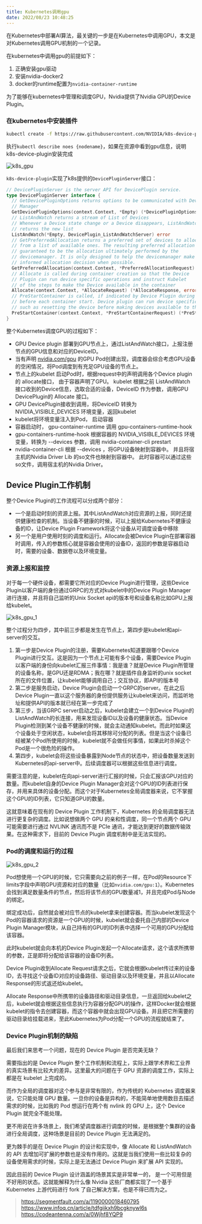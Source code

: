 ```yaml
---
title: Kubernetes调用gpu
date: 2022/08/23 10:48:25
---
```


在Kubernetes中部署AI算法，最关键的一步是在Kubernetes中调用GPU，本文是对Kubernetes调用GPU机制的一个记录。

<!-- more -->

在kubernetes中调用gpu的前提如下：

1. 正确安装gpu驱动
2. 安装nvidia-docker2
3. docker的runtime配置为`nvidia-container-runtime`



为了能够在kubernetes中管理和调度GPU，Nvidia提供了Nvidia GPU的Device Plugin。



### 在kubernetes中安装插件

```Bash
kubectl create -f https://raw.githubusercontent.com/NVIDIA/k8s-device-plugin/v0.11.0/nvidia-device-plugin.yml
```



执行`kubectl describe noes {nodename}`，如果在资源中看到gpu信息，说明k8s-device-plugin安装完成

![k8s_gpu](media/k8s_gpu.png)

`k8s-device-plugin`实现了k8s提供的`DevicePluginServer`接口：

```Go
// DevicePluginServer is the server API for DevicePlugin service.
type DevicePluginServer interface {
  // GetDevicePluginOptions returns options to be communicated with Device
  // Manager
  GetDevicePluginOptions(context.Context, *Empty) (*DevicePluginOptions, error)
  // ListAndWatch returns a stream of List of Devices
  // Whenever a Device state change or a Device disappears, ListAndWatch
  // returns the new list
  ListAndWatch(*Empty, DevicePlugin_ListAndWatchServer) error
  // GetPreferredAllocation returns a preferred set of devices to allocate
  // from a list of available ones. The resulting preferred allocation is not
  // guaranteed to be the allocation ultimately performed by the
  // devicemanager. It is only designed to help the devicemanager make a more
  // informed allocation decision when possible.
  GetPreferredAllocation(context.Context, *PreferredAllocationRequest) (*PreferredAllocationResponse, error)
  // Allocate is called during container creation so that the Device
  // Plugin can run device specific operations and instruct Kubelet
  // of the steps to make the Device available in the container
  Allocate(context.Context, *AllocateRequest) (*AllocateResponse, error)
  // PreStartContainer is called, if indicated by Device Plugin during registeration phase,
  // before each container start. Device plugin can run device specific operations
  // such as resetting the device before making devices available to the container
  PreStartContainer(context.Context, *PreStartContainerRequest) (*PreStartContainerResponse, error)
}
```



整个Kubernetes调度GPU的过程如下：

- GPU Device plugin 部署到GPU节点上，通过ListAndWatch接口，上报注册节点的GPU信息和对应的DeviceID。 
- 当有声明 [nvidia.com/gpu](http://nvidia.com/gpu)  的GPU Pod创建出现，调度器会综合考虑GPU设备的空闲情况，将Pod调度到有充足GPU设备的节点上。
- 节点上的kubelet 启动Pod时，根据request中的声明调用各个Device plugin 的 allocate接口， 由于容器声明了GPU。 kubelet 根据之前 ListAndWatch 接口收到的Device信息，选取合适的设备，DeviceID 作为参数，调用GPU DevicePlugin的 Allocate 接口。
- GPU DevicePlugin接收到调用，将DeviceID 转换为 NVIDIA_VISIBLE_DEVICES 环境变量，返回kubelet
- kubelet将环境变量注入到Pod， 启动容器
- 容器启动时， gpu-container-runtime 调用 gpu-containers-runtime-hook 
- gpu-containers-runtime-hook  根据容器的 NVIDIA_VISIBLE_DEVICES 环境变量，转换为 --devices 参数，调用 nvidia-container-cli prestart  
- nvidia-container-cli 根据 --devices ，将GPU设备映射到容器中。 并且将宿主机的Nvidia Driver Lib 的so文件也映射到容器中。 此时容器可以通过这些so文件，调用宿主机的Nvidia Driver。



## Device Plugin工作机制

整个Device Plugin的工作流程可以分成两个部分：

- 一个是启动时刻的资源上报。其中ListAndWatch对应资源的上报，同时还提供健康检查的机制。当设备不健康的时候，可以上报给Kubernetes不健康设备的ID，让Device Plugin Framework将这个设备从可调度设备中移除
- 另一个是用户使用时刻的调度和运行。Allocate会被Device Plugin在部署容器时调用，传入的参数核心就是容器会使用的设备ID，返回的参数是容器启动时，需要的设备、数据卷以及环境变量。



### 资源上报和监控

对于每一个硬件设备，都需要它所对应的Device Plugin进行管理，这些Device Plugin以客户端的身份通过GRPC的方式对kubelet中的Device Plugin Manager进行连接，并且将自己监听的Unix Socket api的版本号和设备名称比如GPU上报给kubelet。

![k8s_gpu_1](media/k8s_gpu_1.webp)

整个过程分为四步，其中前三步都是发生在节点上，第四步是kubelet和api-server的交互。

1. 第一步是Device Plugin的注册，需要Kubernetes知道要跟哪个Device Plugin进行交互。这是因为一个节点上可能有多个设备，需要Device Plugin以客户端的身份向kubelet汇报三件事情：我是谁？就是Device Plugin所管理的设备名称，是GPU还是RDMA；我在哪？就是插件自身监听的unix socket所在的文件位置，让kubelet能够调用自己；交互协议，即API的版本号
2. 第二步是服务启动，Device Plugin会启动一个GRPC的server。在此之后Device Plugin一直以这个服务器的身份提供服务让kubelet来访问，而监听地址和提供API的版本就已经在第一步完成了
3. 第三步，当该GRPC server启动之后，kubelet会建立一个到Device Plugin的ListAndWatch的长连接，用来发现设备ID以及设备的健康状态。当Device Plugin检测到某个设备不健康的时候，就会主动通知kubelet。而此时如果这个设备处于空闲状态，kubelet会将其移除可分配的列表。但是当这个设备已经被某个Pod所使用的时候，kubelet就不会做任何事情，如果此时杀掉这个Pod是一个很危险的操作。
4. 第四步，kubelet会将这些设备暴露到Node节点的状态中，把设备数量发送到Kubernetes的api-server中。后续调度器可以根据这些信息进行调度。



需要注意的是，kubelet在向api-server进行汇报的时候，只会汇报该GPU对应的数量。而kubelet自身的Device Plugin Manager会对这个GPU的ID列表进行保存，并用来具体的设备分配。而这个对于Kubernetes全局调度器来说，它不掌握这个GPU的ID列表，它只知道GPU的数量。

这就意味着在现有的 Device Plugin 工作机制下，Kubernetes 的全局调度器无法进行更复杂的调度。比如说想做两个 GPU 的亲和性调度，同一个节点两个 GPU 可能需要进行通过 NVLINK 通讯而不是 PCIe 通讯，才能达到更好的数据传输效果。在这种需求下，目前的 Device Plugin 调度机制中是无法实现的。



### Pod的调度和运行的过程

![k8s_gpu_2](media/k8s_gpu_2.webp)

Pod想使用一个GPU的时候，它只需要向之前的例子一样，在Pod的Resource下limits字段中声明GPU资源和对应的数量（比如`nvidia.com/gpu:1`）。Kubernetes会找到满足数量条件的节点，然后将该节点的GPU数量减1，并且完成Pod与Node的绑定。

绑定成功后，自然就会被对应节点的kubelet拿来创建容器。而当kubelet发现这个Pod的容器请求的资源是一个GPU的时候，kubelet就会委托自己内部的Device Plugin Manager模块，从自己持有的GPU的ID列表中选择一个可用的GPU分配给该容器。

此时kubelet就会向本机的Device Plugin发起一个Allocate请求，这个请求所携带的参数，正是即将分配给该容器的设备ID列表。

Device Plugin收到Allocate Request请求之后，它就会根据kubelet传过来的设备ID，去寻找这个设备ID对应的设备路径、驱动目录以及环境变量，并且以Allocate Response的形式返还给kubelet。

Allocate Response中所携带的设备路径和驱动目录信息，一旦返回给kubelet之后，kubelet就会根据这些信息执行为容器分配GPU的操作，这样Docker就会根据kubelet的指令去创建容器，而这个容器中就会出现GPU设备。并且把它所需要的驱动目录给挂载进来，至此Kubernetes为Pod分配一个GPU的流程就结束了。



### Device Plugin机制的缺陷

最后我们来思考一个问题，现在的 Device Plugin 是否完美无缺？

需要指出的是 Device Plugin 整个工作机制和流程上，实际上跟学术界和工业界的真实场景有比较大的差异。这里最大的问题在于 GPU 资源的调度工作，实际上都是在 kubelet 上完成的。

而作为全局的调度器对这个参与是非常有限的，作为传统的 Kubernetes 调度器来说，它只能处理 GPU 数量。一旦你的设备是异构的，不能简单地使用数目去描述需求的时候，比如我的 Pod 想运行在两个有 nvlink 的 GPU 上，这个 Device Plugin 就完全不能处理。

更不用说在许多场景上，我们希望调度器进行调度的时候，是根据整个集群的设备进行全局调度，这种场景是目前的 Device Plugin 无法满足的。

更为棘手的是在 Device Plugin 的设计和实现中，像 Allocate 和 ListAndWatch 的 API 去增加可扩展的参数也是没有作用的。这就是当我们使用一些比较复杂的设备使用需求的时候，实际上是无法通过 Device Plugin 来扩展 API 实现的。

因此目前的 Device Plugin 设计涵盖的场景其实是非常单一的， 是一个可用但是不好用的状态。这就能解释为什么像 Nvidia 这些厂商都实现了一个基于 Kubernetes 上游代码进行 fork 了自己解决方案，也是不得已而为之。


> https://segmentfault.com/a/1190000018460795
> https://www.infoq.cn/article/tdfgiikxh9bcgknywl6s
> https://codeantenna.com/a/0Wjhf8YQP9






